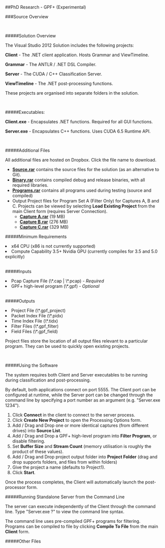 
##PhD Research - GPF+ (Experimental)

###Source Overview

</br>

#####Solution Overview

The Visual Studio 2012 Solution includes the following projects:

<b>Client</b> - The .NET client application. Hosts Grammar and ViewTimeline.

<b>Grammar</b> - The ANTLR / .NET DSL Compiler.

<b>Server</b> - The CUDA / C++ Classification Server. 

<b>ViewTimeline</b> - The .NET post-processing functions.

These projects are organised into separate folders in the solution.

</br>

#####Executables:

<b>Client.exe</b> - Encapsulates .NET functions. Required for all GUI functions.

<b>Server.exe</b> - Encapsulates C++ functions. Uses CUDA 6.5 Runtime API.

</br>

#####Additional Files

All additional files are hosted on Dropbox. Click the file name to download.
<ul>
<li><b><a href=https://www.dropbox.com/s/xv1sfup1rz6pjxm/Source.rar?dl=0>Source.rar</a></b> contains the source files for the solution (as an alternative to Git). </li>
<li><b><a href=https://www.dropbox.com/s/i2dt5fc16ghijew/Binary.rar?dl=0>Binary.rar</a></b> contains compiled debug and release binaries, with all required libraries.</li>
<li><b><a href=https://www.dropbox.com/s/z1uzib8c8k4exzt/Programs.rar?dl=0>Programs.rar</a></b> contains all programs used during testing (source and compiled)</li>
<li>Output Project files for Program Set A (Filter Only) for Captures A, B and C. Projects can be viewed by selecting <b>Load Existing Project</b> from the main Client form (requires Server Connection).  
<ul><li><b><a href=https://www.dropbox.com/s/x5ughqbyqgf6xp5/Capture%20A.rar?dl=0>Capture A.rar</a></b> (19 MB)</li>
<li><b><a href=https://www.dropbox.com/s/ghaw72bn61z6pqd/Capture%20B.rar?dl=0>Capture B.rar</a></b> (276 MB)</li>
<li><b><a href=https://www.dropbox.com/s/1cwekopovdykwas/Capture%20C.rar?dl=0>Capture C.rar</a></b> (329 MB)</li>
</ul>
</ul>


#####Minimum Requirements

<li> x64 CPU (x86 is not currently supported)</li>

<li> Compute Capability 3.5+ Nvidia GPU (currently compiles for 3.5 and 5.0 explicitly) </li> 

</br>

#####Inputs

<li> Pcap Capture File (\*.cap | \*.pcap) <i> - Required</i></li>

<li> GPF+ high-level program (\*.gpf) <i> - Optional</i></li>

</br>

#####Outputs

<li> Project File (\*.gpf_project) </li>

<li> Packet Index File (\*.pidx) </li>

<li> Time Index File (\*.tidx) </li>

<li> Filter Files (\*.gpf_filter) </li>

<li> Field Files (\*.gpf_field) </li>

Project files store the location of all output files relevant to a particular program.
They can be used to quickly open existing projects.

</br>


#####Using the Software

The system requires both Client and Server executables to be running during classification and post-processing.

By default, both applications connect on port 5555. The Client port can be configured at runtime, while the Server port can be changed through the command line by specifying a port number as an argument (e.g. "Server.exe 1234"). 

<ol>
<li>Click <b>Connect</b> in the client to connect to the server process. </li>
<li>Click <b>Create New Project</b> to open the Processing Options form. 
<li> Add / Drag and Drop one or more identical captures (from different drives) into <b>Source List</b>. </li>
<li> Add / Drag and Drop a GPF+ high-level program into <b>Filter Program</b>, or disable filtering.</li>
<li> Set <b>Buffer Size</b> and <b>Stream Count</b> (memory utilisation is roughly the product of these values).</li>
<li> Add / Drag and Drop project output folder into <b>Project Folder</b> (drag and drop supports folders, and files from within folders)</li>
<li> Give the project a name (defaults to Project1).</li>
<li> Click <b>Start</b>.</li>
</ol>

Once the process completes, the Client will automatically launch the post-processor form.

#####Running Standalone Server from the Command Line

The server can execute independently of the Client through the command line. Type "Server.exe ?" to view the command line syntax.

The command line uses pre-compiled GPF+ programs for filtering. Programs can be compiled to file by clicking <b>Compile To File</b> from the main <b>Client</b> form.


#####Other Files
